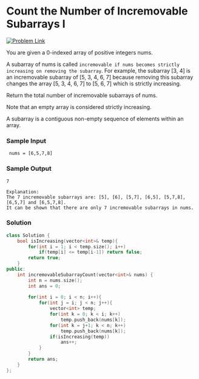 # Count the Number of Incremovable Subarrays I

[![Problem Link](https://img.shields.io/badge/-LeetCode-FFA116?style=for-the-badge&logo=LeetCode&logoColor=black)](https://leetcode.com/problems/count-the-number-of-incremovable-subarrays-i/description/)

You are given a 0-indexed array of positive integers nums.

A subarray of nums is called `incremovable if nums becomes strictly increasing on removing the subarray`. 
For example, the subarray [3, 4] is an incremovable subarray of [5, 3, 4, 6, 7] because removing this subarray 
changes the array [5, 3, 4, 6, 7] to [5, 6, 7] which is strictly increasing.

Return the total number of incremovable subarrays of nums.

Note that an empty array is considered strictly increasing.

A subarray is a contiguous non-empty sequence of elements within an array.

### Sample Input
```
 nums = [6,5,7,8]
```

### Sample Output
```
7

Explanation:
The 7 incremovable subarrays are: [5], [6], [5,7], [6,5], [5,7,8], [6,5,7] and [6,5,7,8].
It can be shown that there are only 7 incremovable subarrays in nums.
```

### Solution
```cpp
class Solution {
    bool isIncreasing(vector<int>& temp){
        for(int i = 1; i < temp.size(); i++)
            if(temp[i] <= temp[i-1]) return false;
        return true;
    }
public:
    int incremovableSubarrayCount(vector<int>& nums) {
        int n = nums.size();
        int ans = 0;
        
        for(int i = 0; i < n; i++){
            for(int j = i; j < n; j++){
                vector<int> temp;
                for(int k = 0; k < i; k++)
                    temp.push_back(nums[k]);
                for(int k = j+1; k < n; k++)
                    temp.push_back(nums[k]);
                if(isIncreasing(temp))
                    ans++;
            }
        }
        return ans;
    }
};
```
